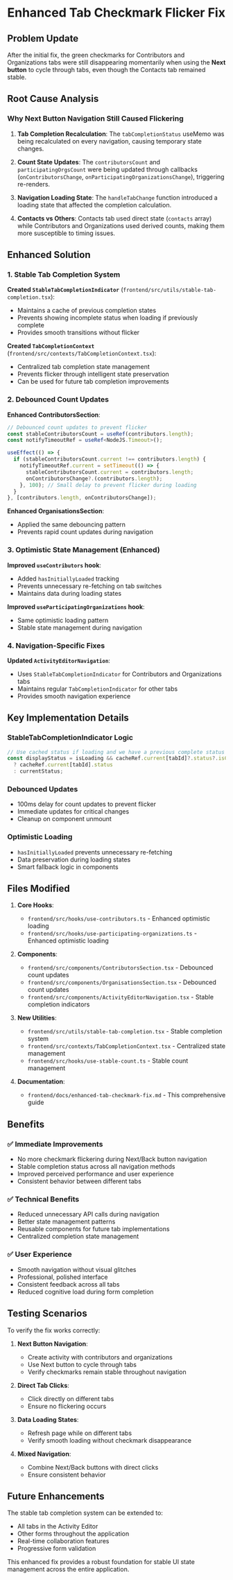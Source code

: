 # Enhanced Tab Checkmark Flicker Fix

## Problem Update
After the initial fix, the green checkmarks for Contributors and Organizations tabs were still disappearing momentarily when using the **Next button** to cycle through tabs, even though the Contacts tab remained stable.

## Root Cause Analysis

### Why Next Button Navigation Still Caused Flickering

1. **Tab Completion Recalculation**: The `tabCompletionStatus` useMemo was being recalculated on every navigation, causing temporary state changes.

2. **Count State Updates**: The `contributorsCount` and `participatingOrgsCount` were being updated through callbacks (`onContributorsChange`, `onParticipatingOrganizationsChange`), triggering re-renders.

3. **Navigation Loading State**: The `handleTabChange` function introduced a loading state that affected the completion calculation.

4. **Contacts vs Others**: Contacts tab used direct state (`contacts` array) while Contributors and Organizations used derived counts, making them more susceptible to timing issues.

## Enhanced Solution

### 1. Stable Tab Completion System

**Created `StableTabCompletionIndicator`** (`frontend/src/utils/stable-tab-completion.tsx`):
- Maintains a cache of previous completion states
- Prevents showing incomplete status when loading if previously complete
- Provides smooth transitions without flicker

**Created `TabCompletionContext`** (`frontend/src/contexts/TabCompletionContext.tsx`):
- Centralized tab completion state management
- Prevents flicker through intelligent state preservation
- Can be used for future tab completion improvements

### 2. Debounced Count Updates

**Enhanced ContributorsSection**:
```typescript
// Debounced count updates to prevent flicker
const stableContributorsCount = useRef(contributors.length);
const notifyTimeoutRef = useRef<NodeJS.Timeout>();

useEffect(() => {
  if (stableContributorsCount.current !== contributors.length) {
    notifyTimeoutRef.current = setTimeout(() => {
      stableContributorsCount.current = contributors.length;
      onContributorsChange?.(contributors.length);
    }, 100); // Small delay to prevent flicker during loading
  }
}, [contributors.length, onContributorsChange]);
```

**Enhanced OrganisationsSection**:
- Applied the same debouncing pattern
- Prevents rapid count updates during navigation

### 3. Optimistic State Management (Enhanced)

**Improved `useContributors` hook**:
- Added `hasInitiallyLoaded` tracking
- Prevents unnecessary re-fetching on tab switches
- Maintains data during loading states

**Improved `useParticipatingOrganizations` hook**:
- Same optimistic loading pattern
- Stable state management during navigation

### 4. Navigation-Specific Fixes

**Updated `ActivityEditorNavigation`**:
- Uses `StableTabCompletionIndicator` for Contributors and Organizations tabs
- Maintains regular `TabCompletionIndicator` for other tabs
- Provides smooth navigation experience

## Key Implementation Details

### StableTabCompletionIndicator Logic
```typescript
// Use cached status if loading and we have a previous complete status
const displayStatus = isLoading && cacheRef.current[tabId]?.status?.isComplete
  ? cacheRef.current[tabId].status
  : currentStatus;
```

### Debounced Updates
- 100ms delay for count updates to prevent flicker
- Immediate updates for critical changes
- Cleanup on component unmount

### Optimistic Loading
- `hasInitiallyLoaded` prevents unnecessary re-fetching
- Data preservation during loading states
- Smart fallback logic in components

## Files Modified

1. **Core Hooks**:
   - `frontend/src/hooks/use-contributors.ts` - Enhanced optimistic loading
   - `frontend/src/hooks/use-participating-organizations.ts` - Enhanced optimistic loading

2. **Components**:
   - `frontend/src/components/ContributorsSection.tsx` - Debounced count updates
   - `frontend/src/components/OrganisationsSection.tsx` - Debounced count updates
   - `frontend/src/components/ActivityEditorNavigation.tsx` - Stable completion indicators

3. **New Utilities**:
   - `frontend/src/utils/stable-tab-completion.tsx` - Stable completion system
   - `frontend/src/contexts/TabCompletionContext.tsx` - Centralized state management
   - `frontend/src/hooks/use-stable-count.ts` - Stable count management

4. **Documentation**:
   - `frontend/docs/enhanced-tab-checkmark-fix.md` - This comprehensive guide

## Benefits

### ✅ **Immediate Improvements**
- No more checkmark flickering during Next/Back button navigation
- Stable completion status across all navigation methods
- Improved perceived performance and user experience
- Consistent behavior between different tabs

### ✅ **Technical Benefits**
- Reduced unnecessary API calls during navigation
- Better state management patterns
- Reusable components for future tab implementations
- Centralized completion state management

### ✅ **User Experience**
- Smooth navigation without visual glitches
- Professional, polished interface
- Consistent feedback across all tabs
- Reduced cognitive load during form completion

## Testing Scenarios

To verify the fix works correctly:

1. **Next Button Navigation**:
   - Create activity with contributors and organizations
   - Use Next button to cycle through tabs
   - Verify checkmarks remain stable throughout navigation

2. **Direct Tab Clicks**:
   - Click directly on different tabs
   - Ensure no flickering occurs

3. **Data Loading States**:
   - Refresh page while on different tabs
   - Verify smooth loading without checkmark disappearance

4. **Mixed Navigation**:
   - Combine Next/Back buttons with direct clicks
   - Ensure consistent behavior

## Future Enhancements

The stable tab completion system can be extended to:
- All tabs in the Activity Editor
- Other forms throughout the application
- Real-time collaboration features
- Progressive form validation

This enhanced fix provides a robust foundation for stable UI state management across the entire application.

